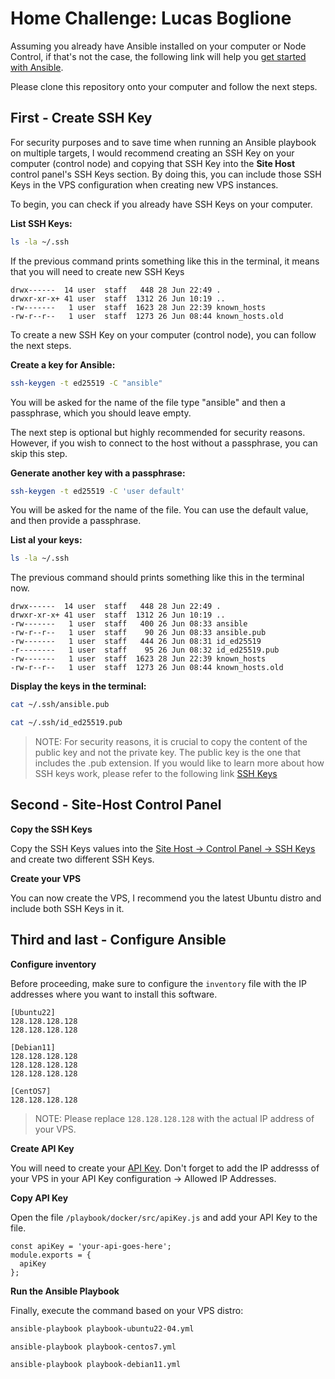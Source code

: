 # Home Challenge: Lucas Boglione

Assuming you already have Ansible installed on your computer or Node Control, if that's not the case, the following link will help you <a href="https://docs.ansible.com/ansible/latest/installation_guide/intro_installation.html" target="_blank">get started with Ansible</a>.

Please clone this repository onto your computer and follow the next steps.

## First - Create SSH Key

For security purposes and to save time when running an Ansible playbook on multiple targets, I would recommend creating an SSH Key on your computer (control node) and copying that SSH Key into the **Site Host** control panel's SSH Keys section. By doing this, you can include those SSH Keys in the VPS configuration when creating new VPS instances.


To begin, you can check if you already have SSH Keys on your computer.

**List SSH Keys:**

```bash
ls -la ~/.ssh
```


If the previous command prints something like this in the terminal, it means that you will need to create new SSH Keys

```
drwx------  14 user  staff   448 28 Jun 22:49 .
drwxr-xr-x+ 41 user  staff  1312 26 Jun 10:19 ..
-rw-------   1 user  staff  1623 28 Jun 22:39 known_hosts
-rw-r--r--   1 user  staff  1273 26 Jun 08:44 known_hosts.old
```


To create a new SSH Key on your computer (control node), you can follow the next  steps. 


**Create a key for Ansible:**

```bash
ssh-keygen -t ed25519 -C "ansible"
```
You will be asked for the name of the file type "ansible" and then a passphrase, which you should leave empty.


The next step is optional but highly recommended for security reasons. However, if you wish to connect to the host without a passphrase, you can skip this step.

**Generate another key with a passphrase:**

```bash
ssh-keygen -t ed25519 -C 'user default'
```
You will be asked for the name of the file. You can use the default value, and then provide a passphrase.


**List al your keys:**

```bash
ls -la ~/.ssh
```

The previous command should prints something like this in the terminal now.

```
drwx------  14 user  staff   448 28 Jun 22:49 .
drwxr-xr-x+ 41 user  staff  1312 26 Jun 10:19 ..
-rw-------   1 user  staff   400 26 Jun 08:33 ansible
-rw-r--r--   1 user  staff    90 26 Jun 08:33 ansible.pub
-rw-------   1 user  staff   444 26 Jun 08:31 id_ed25519
-r--------   1 user  staff    95 26 Jun 08:32 id_ed25519.pub
-rw-------   1 user  staff  1623 28 Jun 22:39 known_hosts
-rw-r--r--   1 user  staff  1273 26 Jun 08:44 known_hosts.old
```

**Display the keys in the terminal:**

```bash
cat ~/.ssh/ansible.pub
```
```bash
cat ~/.ssh/id_ed25519.pub
```

>
>NOTE: For security reasons, it is crucial to copy the content of the public key and not the private key. The public key is the one that includes the .pub extension. If you would like to learn more about how SSH keys work, please refer to the following link <a href="https://kb.sitehost.nz/servers/ssh-keys" target="_blank">SSH Keys</a>
>

## Second - Site-Host Control Panel

**Copy the SSH Keys**

Copy the SSH Keys values into the <a href="https://cp.sitehost.nz/ssh/list-keys" target="_blank">Site Host -> Control Panel -> SSH Keys</a> and create two different SSH Keys. 

**Create your VPS**

You can now create the VPS, I recommend you the latest Ubuntu distro and include both SSH Keys in it.


## Third and last - Configure Ansible

**Configure inventory**

Before proceeding, make sure to configure the `inventory` file with the IP addresses where you want to install this software.

```
[Ubuntu22]
128.128.128.128
128.128.128.128

[Debian11]
128.128.128.128
128.128.128.128
128.128.128.128

[CentOS7]
128.128.128.128
```
>
>NOTE: Please replace `128.128.128.128` with the actual IP address of your VPS.
>

**Create API Key**

You will need to create your <a href="https://cp.sitehost.nz/api/list-keys" target="_blank">API Key</a>. Don't forget to add the IP addresss of your VPS in your API Key configuration -> Allowed IP Addresses.

**Copy API Key**

Open the file `/playbook/docker/src/apiKey.js` and add your API Key to the file.

```
const apiKey = 'your-api-goes-here';
module.exports = {
  apiKey
};
```
**Run the Ansible Playbook**

Finally, execute the command based on your VPS distro:

```bash
ansible-playbook playbook-ubuntu22-04.yml
```
```bash
ansible-playbook playbook-centos7.yml
```
```bash
ansible-playbook playbook-debian11.yml
```